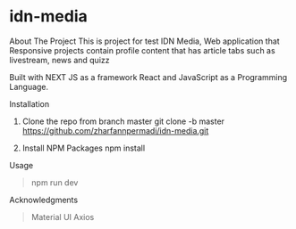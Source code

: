 # idn-media

About The Project
This is project for test IDN Media, Web application that Responsive projects contain profile content that has article tabs such as livestream, news and quizz

Built with
NEXT JS as a framework React and JavaScript as a Programming Language.

Installation
1. Clone the repo from branch master
git clone -b master https://github.com/zharfannpermadi/idn-media.git

2. Install NPM Packages
npm install

Usage
> npm run dev

Acknowledgments
> Material UI
> Axios
